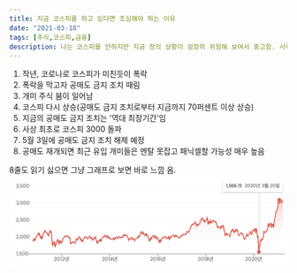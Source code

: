 ```yaml
---
title: 지금 코스피를 하고 있다면 조심해야 하는 이유
date: "2021-03-18"
tags: [주식,코스피,금융]
description: 나는 코스피를 안하지만 지금 장의 상황이 굉장히 위험해 보여서 충고함. 사족 없이 이유만 간결하게 나열하겠음.
---
```



1. 작년, 코로나로 코스피가 미친듯이 폭락
2. 폭락을 막고자 공매도 금지 조치 때림
3. 개미 주식 붐이 일어남
4. 코스피 다시 상승(공매도 금지 조치로부터 지금까지 70퍼센트 이상 상승)
5. 지금의 공매도 금지 조치는 '역대 최장기간'임
6. 사상 최초로 코스피 3000 돌파
7. 5월 3일에 공매도 금지 조치 해제 예정
8. 공매도 재개되면 최근 유입 개미들은 멘탈 못잡고 패닉셀할 가능성 매우 높음

8줄도 읽기 싫으면 그냥 그래프로 보면 바로 느낌 옴.
![kospi](./kospi.png)